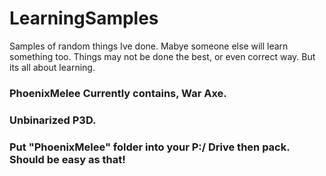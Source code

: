 # LearningSamples
Samples of random things Ive done. Mabye someone else will learn something too.
Things may not be done the best, or even correct way. But its all about learning.


### PhoenixMelee Currently contains, War Axe. 
### Unbinarized P3D.
### Put "PhoenixMelee" folder into your P:/ Drive then pack. Should be easy as that!
